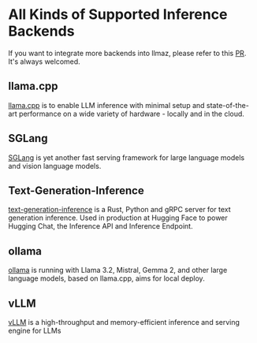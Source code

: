 # All Kinds of Supported Inference Backends

If you want to integrate more backends into llmaz, please refer to this [PR](https://github.com/InftyAI/llmaz/pull/182). It's always welcomed.

## llama.cpp

[llama.cpp](https://github.com/ggerganov/llama.cpp) is to enable LLM inference with minimal setup and state-of-the-art performance on a wide variety of hardware - locally and in the cloud.

## SGLang

[SGLang](https://github.com/sgl-project/sglang) is yet another fast serving framework for large language models and vision language models.

## Text-Generation-Inference

[text-generation-inference](https://github.com/huggingface/text-generation-inference) is a Rust, Python and gRPC server for text generation inference. Used in production at Hugging Face to power Hugging Chat, the Inference API and Inference Endpoint.

## ollama

[ollama](https://github.com/ollama/ollama) is running with Llama 3.2, Mistral, Gemma 2, and other large language models, based on llama.cpp, aims for local deploy.

## vLLM

[vLLM](https://github.com/vllm-project/vllm) is a high-throughput and memory-efficient inference and serving engine for LLMs
